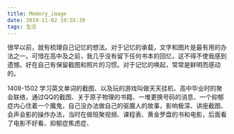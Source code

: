 ```yaml
---
title: Memory_image
date: 2019-11-02 19:55:39
tags: 生活
---
```


很早以前，就有梳理自己记忆的想法。对于记忆的承载，文字和图片是最有用的办法之一。可惜在高中及之前，我几乎没有留下任何书本的回忆，这不得不使我感到遗憾。好在自己有保留截图和照片的习惯。对于记忆的唤起，常常是鲜明而感动的。

1408-1502
学习英文单词的截图、以及玩的游戏叫做天天挂机、高中毕业时的聚会联络，通过QQ的截图、关于原子物理的书籍、一堆更换号码的消息、一个抑郁症内心住着一个魔鬼，自己没办法做自己的驱魔人的故事，影响极深、讲座截图、会声会影的操作办法，当时在做班聚视频、课程表、黄金罗盘的书和电影，后面看了电影不好看、抑郁症焦虑症、